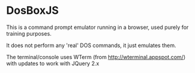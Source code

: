 DosBoxJS
========

This is a command prompt emulator running in a browser, used purely for training purposes.

It does not perform any 'real' DOS commands, it just emulates them.

The terminal/console uses WTerm (from http://wterminal.appspot.com/) with updates to work with JQuery 2.x